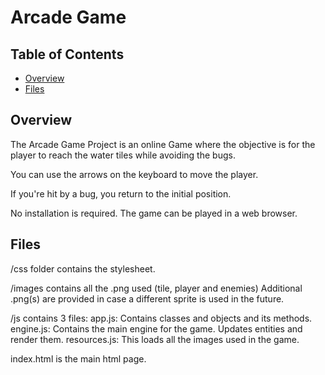 # Arcade Game

## Table of Contents

* [Overview](#overview)
* [Files](#files)

## Overview

The Arcade Game Project is an online Game where the objective is for the player
to reach the water tiles while avoiding the bugs.

You can use the arrows on the keyboard to move the player.

If you're hit by a bug, you return to the initial position.

No installation is required. The game can be played in a web browser.

## Files

/css folder contains the stylesheet.

/images contains all the .png used (tile, player and enemies) Additional .png(s) are provided
in case a different sprite is used in the future.

/js contains 3 files:
    app.js: Contains classes and objects and its methods.
    engine.js: Contains the main engine for the game. Updates entities and render them.
    resources.js: This loads all the images used in the game.

index.html is the main html page.
